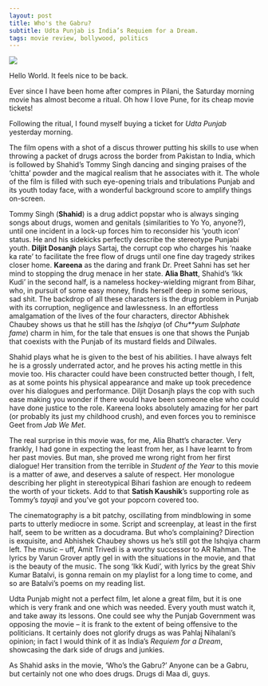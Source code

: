 ```yaml
---
layout: post
title: Who's the Gabru?
subtitle: Udta Punjab is India’s Requiem for a Dream.
tags: movie review, bollywood, politics
---
```


![](https://i.ytimg.com/vi/EJylz_9KYf8/maxresdefault.jpg)

Hello World. It feels nice to be back.

Ever since I have been home after compres in Pilani, the Saturday morning movie has almost become a ritual. Oh how I love Pune, for its cheap movie tickets!

Following the ritual, I found myself buying a ticket for _Udta Punjab_ yesterday morning.

The film opens with a shot of a discus thrower putting his skills to use when throwing a packet of drugs across the border from Pakistan to India, which is followed by Shahid’s Tommy Singh dancing and singing praises of the ‘chitta’ powder and the magical realism that he associates with it. The whole of the film is filled with such eye-opening trials and tribulations Punjab and its youth today face, with a wonderful background score to amplify things on-screen.

Tommy Singh (**Shahid**) is a drug addict popstar who is always singing songs about drugs, women and genitals (similarities to Yo Yo, anyone?), until one incident in a lock-up forces him to reconsider his ‘youth icon’ status. He and his sidekicks perfectly describe the stereotype Punjabi youth. **Diljit Dosanjh** plays Sartaj, the corrupt cop who charges his ‘naake ka rate’ to facilitate the free flow of drugs until one fine day tragedy strikes closer home. **Kareena** as the daring and frank Dr. Preet Sahni has set her mind to stopping the drug menace in her state. **Alia Bhatt**, Shahid’s ‘Ikk Kudi’ in the second half, is a nameless hockey-wielding migrant from Bihar, who, in pursuit of some easy money, finds herself deep in some serious, sad shit. The backdrop of all these characters is the drug problem in Punjab with its corruption, negligence and lawlessness. In an effortless amalgamation of the lives of the four characters, director Abhishek Chaubey shows us that he still has the _Ishqiya_ (of _Chu**yum Sulphate fame_) charm in him, for the tale that ensues is one that shows the Punjab that coexists with the Punjab of its mustard fields and Dilwales.

Shahid plays what he is given to the best of his abilities. I have always felt he is a grossly underrated actor, and he proves his acting mettle in this movie too. His character could have been constructed better though, I felt, as at some points his physical appearance and make up took precedence over his dialogues and performance. Diljit Dosanjh plays the cop with such ease making you wonder if there would have been someone else who could have done justice to the role. Kareena looks absolutely amazing for her part (or probably its just my childhood crush), and even forces you to reminisce Geet from _Jab We Met_.

The real surprise in this movie was, for me, Alia Bhatt’s character. Very frankly, I had gone in expecting the least from her, as I have learnt to from her past movies. But man, she proved me wrong right from her first dialogue! Her transition from the terrible in _Student of the Year_ to this movie is a matter of awe, and deserves a salute of respect. Her monologue describing her plight in stereotypical Bihari fashion are enough to redeem the worth of your tickets. Add to that **Satish Kaushik**’s supporting role as Tommy’s _tayaji_ and you’ve got your popcorn covered too.

The cinematography is a bit patchy, oscillating from mindblowing in some parts to utterly mediocre in some. Script and screenplay, at least in the first half, seem to be written as a docudrama. But who’s complaining? Direction is exquisite, and Abhishek Chaubey shows us he’s still got the Ishqiya charm left. The music – uff, Amit Trivedi is a worthy successor to AR Rahman. The lyrics by Varun Grover aptly gel in with the situations in the movie, and that is the beauty of the music. The song ‘Ikk Kudi’, with lyrics by the great Shiv Kumar Batalvi, is gonna remain on my playlist for a long time to come, and so are Batalvi’s poems on my reading list.

Udta Punjab might not a perfect film, let alone a great film, but it is one which is very frank and one which was needed. Every youth must watch it, and take away its lessons. One could see why the Punjab Government was opposing the movie – it is frank to the extent of being offensive to the politicians. It certainly does not glorify drugs as was Pahlaj Nihalani’s opinion; in fact I would think of it as India’s _Requiem for a Dream_, showcasing the dark side of drugs and junkies.

As Shahid asks in the movie, ‘Who’s the Gabru?’ Anyone can be a Gabru, but certainly not one who does drugs. Drugs di Maa di, guys.